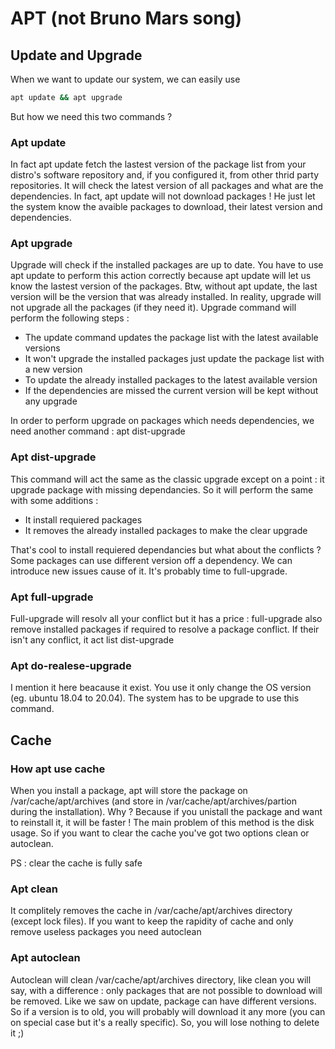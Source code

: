 # APT (not Bruno Mars song)

## Update and Upgrade
When we want to update our system, we can easily use
```bash
apt update && apt upgrade
```
But how we need this two commands ?
### Apt update
In fact apt update fetch the lastest version of the package list from your distro's software repository and, if you configured it, from other thrid party repositories.
It will check the latest version of all packages and what are the dependencies. In fact, apt update will not download packages ! He just let the system know the avaible packages to download, their latest version and dependencies.

### Apt upgrade
Upgrade will check if the installed packages are up to date. You have to use apt update to perform this action correctly because apt update will let us know the lastest version of the packages. 
Btw, without apt update, the last version will be the version that was already installed. In reality, upgrade will not upgrade all the packages (if they need it). Upgrade command will perform the following steps :
- The update command updates the package list with the latest available versions
- It won't upgrade the installed packages just update the package list with a new version
- To update the already installed packages to the latest available version
- If the dependencies are missed the current version will be kept without any upgrade

In order to perform upgrade on packages which needs dependencies, we need another command : apt dist-upgrade

### Apt dist-upgrade
This command will act the same as the classic upgrade except on a point : it upgrade package with missing dependancies. So it will perform the same with some additions :
- It install requiered packages
- It removes the already installed packages to make the clear upgrade

That's cool to install requiered dependancies but what about the conflicts ? Some packages can use different version off a dependency. We can introduce new issues cause of it. It's probably time to full-upgrade.

### Apt full-upgrade
Full-upgrade will resolv all your conflict but it has a price : full-upgrade also remove installed packages if required to resolve a package conflict. If their isn't any conflict, it act list dist-upgrade

### Apt do-realese-upgrade
I mention it here beacause it exist. You use it only change the OS version (eg. ubuntu 18.04 to 20.04). The system has to be upgrade to use this command.

## Cache
### How apt use cache
When you install a package, apt will store the package on /var/cache/apt/archives (and store in /var/cache/apt/archives/partion during the installation). 
Why ? Because if you unistall the package and want to reinstall it, it will be faster ! The main problem of this method is the disk usage. So if you want to clear the cache you've got two options clean or autoclean.

PS : clear the cache is fully safe

### Apt clean
It complitely removes the cache in /var/cache/apt/archives directory (except lock files). If you want to keep the rapidity of cache and only remove useless packages you need autoclean

### Apt autoclean
Autoclean will clean /var/cache/apt/archives directory, like clean you will say, with a difference : only packages that are not possible to download will be removed. 
Like we saw on update, package can have different versions. So if a version is to old, you will probably will download it any more (you can on special case but it's a really specific).
So, you will lose nothing to delete it ;)
